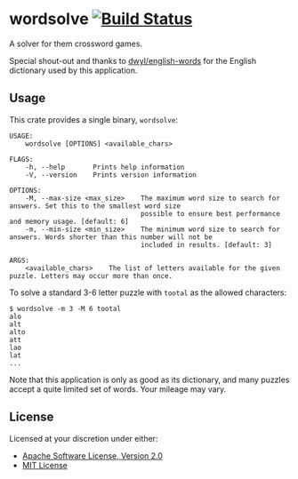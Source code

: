 # wordsolve [![Build Status][travis.svg]][travis]

A solver for them crossword games.

Special shout-out and thanks to [dwyl/english-words][english-dictionary] for the English dictionary used by this
application.

## Usage

This crate provides a single binary, `wordsolve`:

```
USAGE:
    wordsolve [OPTIONS] <available_chars>

FLAGS:
    -h, --help       Prints help information
    -V, --version    Prints version information

OPTIONS:
    -M, --max-size <max_size>    The maximum word size to search for answers. Set this to the smallest word size
                                 possible to ensure best performance and memory usage. [default: 6]
    -m, --min-size <min_size>    The minimum word size to search for answers. Words shorter than this number will not be
                                 included in results. [default: 3]

ARGS:
    <available_chars>    The list of letters available for the given puzzle. Letters may occur more than once.
```

To solve a standard 3-6 letter puzzle with `tootal` as the allowed characters:

```
$ wordsolve -m 3 -M 6 tootal
alo
alt
alto
att
lao
lat
...
```

Note that this application is only as good as its dictionary, and many puzzles accept a quite limited set of words.
Your mileage may vary.

## License

Licensed at your discretion under either:

 - [Apache Software License, Version 2.0](./LICENSE-APACHE)
 - [MIT License](./LICENSE-MIT)

 [english-dictionary]: https://github.com/dwyl/english-words
 [travis]: https://travis-ci.org/naftulikay/wordsolve
 [travis.svg]: https://travis-ci.org/naftulikay/wordsolve.svg?branch=master
